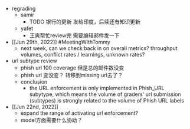 - regrading
	- samir
		- TODO 银行的更新 发给印度，后续还有知识更新
	- yafet
		- 王爽帮忙review完 需要编辑邮件发一下
- [[Jun 29th, 2022]] #MeetingWIthTommy
	- next week, can we check back in on overall metrics? throughput volumes, conflict rates / learnings, unknown rates?
- url subtype review
	- phish url 100 coverage 但是总的邮件数没变
	- phish url 变没变？ 转移到missing url去了？
	- conclusion
		- the URL enforcement is only implemented in Phish_URL subytype, which means the volume of graders' url submission (subtypes) is strongly related to the volume of Phish URL labels
- [[Jun 22nd, 2022]]
	- expand the range of activating url enforcement?
	- model方面需要什么协助？